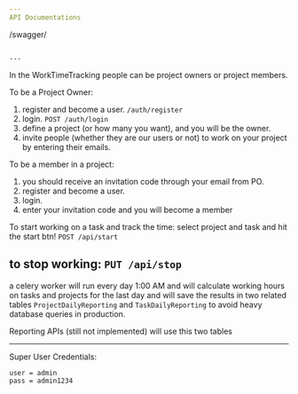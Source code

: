 ```yaml
---
API Documentations
```
/swagger/
```

---
```

In the WorkTimeTracking people can be project owners or project members.

To be a Project Owner:
1. register and become a user. ```/auth/register```
2. login. ```POST /auth/login```
3. define a project (or how many you want), and you will be the owner.
4. invite people (whether they are our users or not) to work on your project by entering their emails.

To be a member in a project:
1. you should receive an invitation code through your email from PO.
2. register and become a user.
3. login.
4. enter your invitation code and you will become a member

To start working on a task and track the time:
select project and task and hit the start btn!
```POST /api/start```

to stop working:
```PUT /api/stop```
---

a celery worker will run every day 1:00 AM and will calculate working hours
on tasks and projects for the last day and will save the results
in two related tables ```ProjectDailyReporting``` and ```TaskDailyReporting``` 
to avoid heavy database queries in production.

Reporting APIs (still not implemented) will use this two tables

---

Super User Credentials:
```
user = admin
pass = admin1234
```



